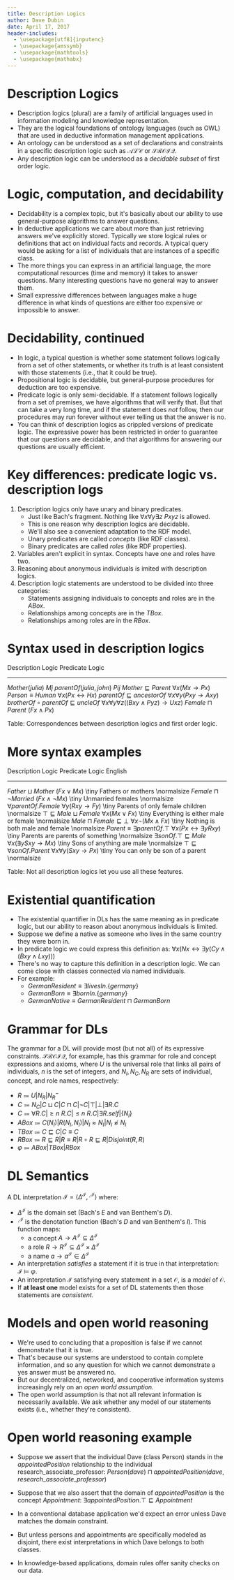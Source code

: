 ```yaml
---
title: Description Logics
author: Dave Dubin
date: April 17, 2017
header-includes:
  - \usepackage[utf8]{inputenc}
  - \usepackage{amssymb}
  - \usepackage{mathtools}
  - \usepackage{mathabx}
---
```


# Description Logics
- Description logics (plural) are a family of artificial languages
  used in information modeling and knowledge representation.
- They are the logical foundations of ontology languages (such as OWL)
  that are used in deductive information management applications.
- An ontology can be understood as a set of declarations and
  constraints in a specific description logic such as $\mathcal{ALC}$
  or $\mathcal{SROIQ}$.
- Any description logic can be understood as a *decidable subset* of
  first order logic.

# Logic, computation, and decidability

- Decidability is a complex topic, but it's basically about our
  ability to use general-purpose algorithms to answer questions.
- In deductive applications we care about more than just retrieving
  answers we've explicitly stored. Typically we store logical rules or
  definitions that act on individual facts and records. A typical
  query would be asking for a list of individuals that are instances
  of a specific class.
- The more things you can express in an artificial language, the more
  computational resources (time and memory) it takes to answer
  questions. Many interesting questions have no general way to answer
  them.
- Small expressive differences between languages make a huge
  difference in what kinds of questions are either too expensive or
  impossible to answer.
  
# Decidability, continued
- In logic, a typical question is whether some statement follows
  logically from a set of other statements, or whether its truth is at
  least consistent with those statements (i.e., that it could be
  true).
- Propositional logic is decidable, but general-purpose procedures for
  deduction are too expensive.
- Predicate logic is only semi-decidable. If a statement follows
  logically from a set of premises, we have algorithms that will
  verify that. But that can take a very long time, and if the
  statement does *not* follow, then our procedures may run forever
  without ever telling us that the answer is no.
- You can think of description logics as crippled versions of
  predicate logic. The expressive power has been restricted in order
  to guarantee that our questions are decidable, and that algorithms
  for answering our questions are usually efficient.

# Key differences: predicate logic vs. description logs

1. Description logics only have unary and binary predicates.
    - Just like Bach's fragment. Nothing like ${\forall}x{\forall}y{\exists}z\ Pxyz$ is allowed.
    - This is one reason why description logics are decidable.
    - We'll also see a convenient adaptation to the RDF model.
    - Unary predicates are called *concepts* (like RDF classes).
    - Binary predicates are called *roles* (like RDF properties).
2. Variables aren't explicit in syntax. Concepts have one and roles have two.
3. Reasoning about anonymous individuals is imited with description logics.
4. Description logic statements are understood to be divided into
   three categories:
    - Statements assigning individuals to concepts and roles are in the *ABox*.
    - Relationships among concepts are in the *TBox*.
    - Relationships among roles are in the *RBox*.

# Syntax used in description logics

Description Logic                                                                                       Predicate Logic
--------------------                                -------------------------------------------------------------------
$Mother(julia)$                                                                                                    $Mj$
$parentOf(julia, john)$                                                                                           $Pij$
$Mother \sqsubseteq Parent$                                                            ${\forall}x (Mx \rightarrow Px)$
$Person \equiv Human$                                                              ${\forall}x (Px \leftrightarrow Hx)$
$parentOf \sqsubseteq ancestorOf$                                          ${\forall}x{\forall}y (Pxy \rightarrow Axy)$
$brotherOf \circ parentOf \sqsubseteq uncleOf$      ${\forall}x{\forall}y{\forall}z ((Bxy \wedge Pyz) \rightarrow Uxz)$
$Female \sqcap Parent$                                                                                 $(Fx \wedge Px)$

Table: Correspondences between description logics and first order logic.

# More syntax examples

Description Logic                                                         Predicate Logic English
--------------------------------------  ------------------------------------------------- -----------------------------------------------------
$Father \sqcup Mother$                                                     $(Fx \vee Mx)$ \tiny Fathers or mothers \normalsize
$Female \sqcap {\neg}Married$                                      $(Fx \wedge {\neg}Mx)$ \tiny Unmarried females \normalsize
${\forall}parentOf.Female$                              ${\forall}y (Rxy \rightarrow Fy)$ \tiny Parents of only female children \normalsize
$\top \sqsubseteq Male \sqcup Female$                           ${\forall}x (Mx \vee Fx)$ \tiny Everything is either male or female \normalsize
$Male \sqcap Female \sqsubseteq \bot$                   ${\forall}x {\neg}(Mx \wedge Fx)$ \tiny Nothing is both male and female \normalsize
$Parent \equiv {\exists}parentOf.\top$  ${\forall}x (Px \leftrightarrow {\exists}yRxy)$   \tiny Parents are parents of something \normalsize
${\exists}sonOf.\top \sqsubseteq Male$       ${\forall}x ({\exists}y Sxy \rightarrow Mx)$ \tiny Sons of anything are male \normalsize
$\top \sqsubseteq {\forall}sonOf.Parent$      ${\forall}x{\forall}y (Sxy \rightarrow Px)$ \tiny You can only be son of a parent \normalsize

Table: Not all description logics let you use all these features.



# Existential quantification

- The existential quantifier in DLs has the same meaning as in
  predicate logic, but our ability to reason about anonymous individuals is limited.
- Suppose we define a native as someone who lives in the same country they were born in.
- In predicate logic we could express this definition as: ${\forall}x(Nx \leftrightarrow {\exists}y(Cy \wedge (Bxy \wedge Lxy)))$
- There's no way to capture this definition in a description logic. We can come close with classes connected via named individuals.
- For example:
   - $GermanResident \equiv {\exists}livesIn.\{germany\}$
   - $GermanBorn \equiv {\exists}bornIn.\{germany\}$
   - $GermanNative \equiv GermanResident \sqcap GermanBorn$

# Grammar for DLs


The grammar for a DL will provide most (but not all) of its expressive
constraints. $\mathcal{SROIQ}$, for example, has this grammar for
role and concept expressions and axioms, where $U$ is the universal role that
links all pairs of individuals, $n$ is the set of integers, and $N_{I}, N_{C}, N_{R}$
are sets of individual, concept, and role names, respectively:

- $R \Coloneqq U|N_{R}|N_{R}^{-}$
- $C \Coloneqq N_{C}|C \sqcup C|C \sqcap C|{\neg}C|\top|\bot|{\exists}R.C$
- $C \Coloneqq {\forall}R.C|{\geqslant}n\ R.C|{\leqslant}n\ R.C|{\exists}R.self|\{N_{I}\}$
- $ABox \Coloneqq C(N_{I})|R(N_{I},N_{I})|N_{I} \approx N_{I}|N_{I} \napprox N_{I}$
- $TBox \Coloneqq C \sqsubseteq C|C \equiv C$
- $RBox \Coloneqq R \sqsubseteq R|R \equiv R|R \circ R \sqsubseteq R|Disjoint(R,R)$
- $\varphi \Coloneqq ABox|TBox|RBox$

# DL Semantics

A DL interpretation $\mathcal{I} = {\langle}\Delta^{\mathcal{I}}, \cdot^{\mathcal{I}}{\rangle}$ where:

- $\Delta^{\mathcal{I}}$ is the domain set (Bach's $E$ and van
  Benthem's $D$).
- $\cdot^{\mathcal{I}}$ is the denotation function (Bach's $D$ and van
  Benthem's $I$). This function maps:
     - a concept $A \rightarrow A^{\mathcal{I}} \subseteq \Delta^{\mathcal{I}}$
     - a role $R \rightarrow R^{\mathcal{I}} \subseteq \Delta^{\mathcal{I}} \times \Delta^{\mathcal{I}}$
     - a name $a \rightarrow a^{\mathcal{I}} \in \Delta^{\mathcal{I}}$
- An interpretation *satisfies* a statement if it is true in
  that interpretation: $\mathcal{I}\ {\models}\ \varphi$.  
- An interpretation $\mathcal{I}$ satisfying every statement in a
  set $\mathcal{O}$, is a *model* of $\mathcal{O}$.
- If **at least one** model exists for a set of DL statements
  then those statements are *consistent.*

# Models and open world reasoning

- We're used to concluding that a proposition is false if we cannot
  demonstrate that it is true.
- That's because our systems are understood to contain complete
  information, and so any question for which we cannot demonstrate a
  yes answer must be answered no.
- But our decentralized, networked, and cooperative information
  systems increasingly rely on an *open world assumption.*
- The open world assumption is that not all relevant information is
  necessarily available. We ask whether any model of our statements
  exists (i.e., whether they're consistent).

# Open world reasoning example

- Suppose we assert that the individual Dave (class Person) stands in
  the $appointedPosition$ relationship to the individual
  research_associate_professor:
  $Person(dave) \sqcap appointedPosition(dave,research\_associate\_professor)$

- Suppose that we also assert that the domain of $appointedPosition$
  is the concept $Appointment$: ${\exists}appointedPosition.\top \sqsubseteq Appointment$

- In a conventional database application we'd expect an error unless
  Dave matches the domain constraint.

- But unless persons and appointments are specifically modeled as disjoint, there
  exist interpretations in which Dave belongs to both classes.

- In knowledge-based applications, domain rules offer sanity checks on our data.





